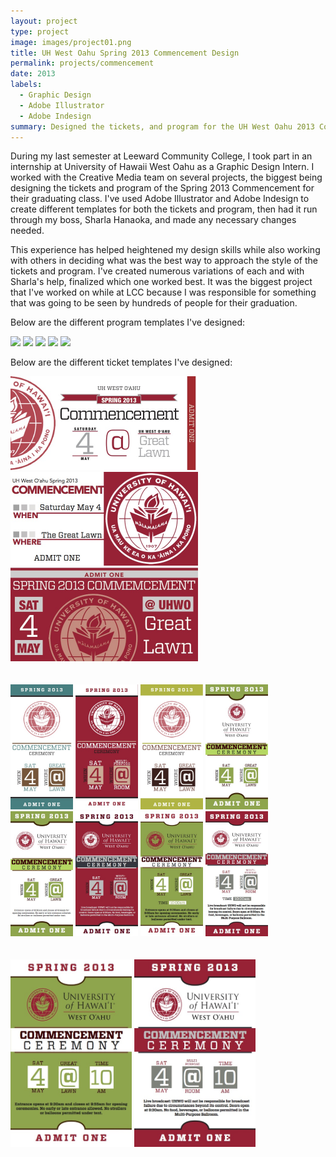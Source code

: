 ```yaml
---
layout: project
type: project
image: images/project01.png
title: UH West Oahu Spring 2013 Commencement Design
permalink: projects/commencement
date: 2013
labels:
  - Graphic Design
  - Adobe Illustrator
  - Adobe Indesign
summary: Designed the tickets, and program for the UH West Oahu 2013 Commencement Ceremony.
---
```


During my last semester at Leeward Community College, I took part in an internship at University of Hawaii West Oahu as a Graphic Design Intern. I worked with the Creative Media team on several projects, the biggest being designing the tickets and program of the Spring 2013 Commencement for their graduating class. I've used Adobe Illustrator and Adobe Indesign to create different templates for both the tickets and program, then had it run through my boss, Sharla Hanaoka, and made any necessary changes needed. 

This experience has helped heightened my design skills while also working with others in deciding what was the best way to approach the style of the tickets and program. I've created numerous variations of each and with Sharla's help, finalized which one worked best. It was the biggest project that I've worked on while at LCC because I was responsible for something that was going to be seen by hundreds of people for their graduation. 

Below are the different program templates I've designed:

<div class="ui small rounded images">
  <img class="ui image" src="cadamos.github.io/images/program_01.pdf">
  <img class="ui image" src="cadamos.github.io/images/program_02.pdf">
  <img class="ui image" src="cadamos.github.io/images/program_03.pdf">
  <img class="ui image" src="cadamos.github.io/images/program_05.pdf">
  <img class="ui image" src="cadamos.github.io/images/program_07.pdf">
</div>

Below are the different ticket templates I've designed:

<div class="ui small rounded images">
  <img class="ui image" src="../images/commencement_01.jpg" height="150">
  <img class="ui image" src="../images/commencement_02.jpg" height="150">
  <img class="ui image" src="../images/commencement_04.jpg" height="150">
</div>
<br><br>
<div class="ui small rounded images">
  <img class="ui image" src="../images/commencement_03.jpg" height="200">
  <img class="ui image" src="../images/commencement_06.jpg" height="200">
  <img class="ui image" src="../images/commencement_07.jpg" height="200">
  <img class="ui image" src="../images/commencement_08.jpg" height="200">
  <img class="ui image" src="../images/commencement_10.jpg" height="200">
  <img class="ui image" src="../images/commencement_11.jpg" height="200">
  <img class="ui image" src="../images/commencement_12.jpg" height="200">
  <img class="ui image" src="../images/commencement_13.jpg" height="200">
</div>
  <br><br>
<div class="ui small rounded images">
  <img class="ui image" src="../images/commencement_14.jpg" height="300">
  <img class="ui image" src="../images/commencement_15.jpg" height="300">
</div>
